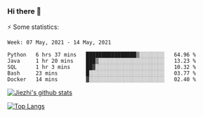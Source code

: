### Hi there 👋

⚡ Some statistics:

<!--START_SECTION:waka-->
```text
Week: 07 May, 2021 - 14 May, 2021

Python   6 hrs 37 mins   ████████████████▒░░░░░░░░   64.96 % 
Java     1 hr 20 mins    ███▒░░░░░░░░░░░░░░░░░░░░░   13.23 % 
SQL      1 hr 3 mins     ██▓░░░░░░░░░░░░░░░░░░░░░░   10.32 % 
Bash     23 mins         █░░░░░░░░░░░░░░░░░░░░░░░░   03.77 % 
Docker   14 mins         ▓░░░░░░░░░░░░░░░░░░░░░░░░   02.40 % 
```
<!--END_SECTION:waka-->

[![Jiezhi's github stats](https://github-readme-stats.vercel.app/api?username=Jiezhi&show_icons=true)](https://github.com/Jiezhi/github-readme-stats)

[![Top Langs](https://github-readme-stats.vercel.app/api/top-langs/?username=Jiezhi&hide=javascript,html)](https://github.com/Jiezhi/github-readme-stats)
<!--
**Jiezhi/Jiezhi** is a ✨ _special_ ✨ repository because its `README.md` (this file) appears on your GitHub profile.

Here are some ideas to get you started:

- 🔭 I’m currently working on ...
- 🌱 I’m currently learning ...
- 👯 I’m looking to collaborate on ...
- 🤔 I’m looking for help with ...
- 💬 Ask me about ...
- 📫 How to reach me: ...
- 😄 Pronouns: ...
- ⚡ Fun fact: ...
-->


